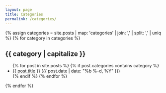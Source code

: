 ```yaml
---
layout: page
title: Categories
permalink: /categories/
---
```


{% assign categories = site.posts | map: 'categories' | join: ',' | split: ',' | uniq %}
{% for category in categories %}
  <h2>{{ category | capitalize }}</h2>
  <ul>
    {% for post in site.posts %}
      {% if post.categories contains category %}
        <li><a href="{{ post.url }}">{{ post.title }}</a> ({{ post.date | date: "%b %-d, %Y" }})</li>
      {% endif %}
    {% endfor %}
  </ul>
{% endfor %}
